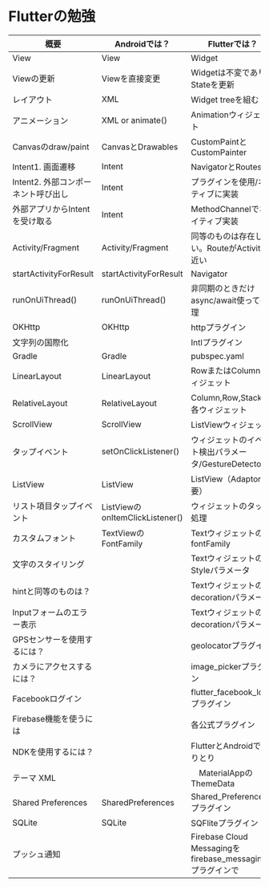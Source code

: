 # Flutterの勉強

概要|	Androidでは？|	Flutterでは？
|-|-|-|
View | View |	Widget
Viewの更新 |	Viewを直接変更 | Widgetは不変でありStateを更新
レイアウト |	XML	| Widget treeを組む
アニメーション |	XML or animate() | Animationウィジェット
Canvasのdraw/paint | CanvasとDrawables | CustomPaintとCustomPainter
Intent1. 画面遷移 |	Intent	| NavigatorとRoutes
Intent2. 外部コンポーネント呼び出し |Intent	| プラグインを使用/ネイティブに実装
外部アプリからIntentを受け取る | Intent |	MethodChannelでネイティブ実装
Activity/Fragment | Activity/Fragment|	同等のものは存在しない。RouteがActivityに近い
startActivityForResult|	startActivityForResult |	Navigator
runOnUiThread() |	runOnUiThread()	| 非同期のときだけasync/await使って処理
OKHttp|	OKHttp |	httpプラグイン
文字列の国際化 | |	Intlプラグイン
Gradle	| Gradle |	pubspec.yaml
LinearLayout |	LinearLayout|	RowまたはColumnウィジェット
RelativeLayout	| RelativeLayout	| Column,Row,Stackの各ウィジェット
ScrollView|	ScrollView	| ListViewウィジェット
タップイベント	| setOnClickListener()	| ウィジェットのイベント検出パラメータ/GestureDetector
ListView	| ListView	|ListView（Adaptor不要）
リスト項目タップイベント	| ListViewのonItemClickListener()	| ウィジェットのタップ処理
カスタムフォント | TextViewのFontFamily |	TextウィジェットのfontFamily
文字のスタイリング	|	| TextウィジェットのStyleパラメータ
hintと同等のものは？|	|Textウィジェットのdecorationパラメータ
Inputフォームのエラー表示	| |	Textウィジェットのdecorationパラメータ
GPSセンサーを使用するには？	| |	geolocatorプラグイン
カメラにアクセスするには？	| |	image_pickerプラグイン
Facebookログイン	| |	flutter_facebook_loginプラグイン
Firebase機能を使うには	| |	各公式プラグイン
NDKを使用するには？	|  | FlutterとAndroidでやりとり
テーマ	XML	|  |　MaterialAppのThemeData
Shared Preferences |	SharedPreferences	| Shared_Preferencesプラグイン
SQLite	| SQLite	| SQFliteプラグイン
プッシュ通知| 	|	Firebase Cloud Messagingをfirebase_messagingプラグインで
